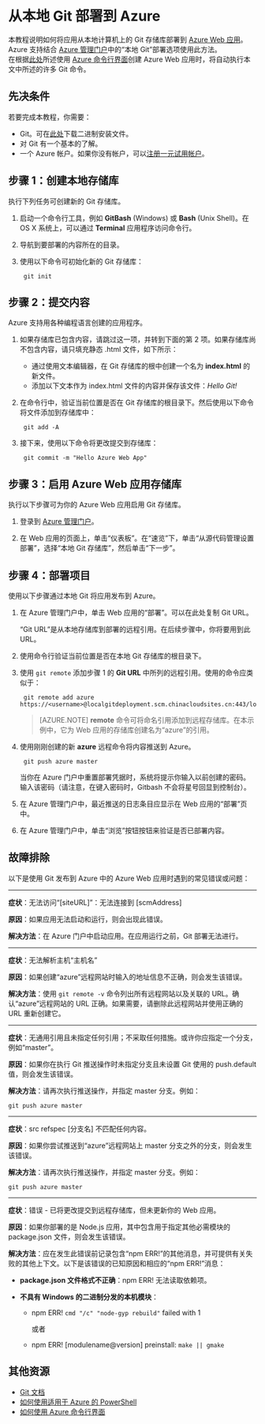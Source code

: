 <properties
	pageTitle="从本地 Git 部署到 Azure Web 应用"
	description="了解如何实现从本地 Git 部署到 Azure Web 应用。"
	services="app-service"
	documentationCenter=""
	authors="dariac"
	manager="wpickett"
	editor="mollybos"/>

<tags
	ms.service="app-service"
	ms.date="03/31/2016"
	wacn.date="05/16/2016"/>
    
# 从本地 Git 部署到 Azure

本教程说明如何将应用从本地计算机上的 Git 存储库部署到 [Azure Web 应用]。Azure 支持结合 [Azure 管理门户]中的“本地 Git”部署选项使用此方法。  
在根据[此处](/documentation/articles/app-service-web-get-started)所述使用 [Azure 命令行界面]创建 Azure Web 应用时，将自动执行本文中所述的许多 Git 命令。

## 先决条件

若要完成本教程，你需要：

- Git。可在[此处](http://www.git-scm.com/downloads)下载二进制安装文件。  
- 对 Git 有一个基本的了解。
- 一个 Azure 帐户。如果你没有帐户，可以[注册一元试用帐户](/pricing/1rmb-trial)。

## <a id="Step1"></a>步骤 1：创建本地存储库

执行下列任务可创建新的 Git 存储库。

1. 启动一个命令行工具，例如 **GitBash** (Windows) 或 **Bash** (Unix Shell)。在 OS X 系统上，可以通过 **Terminal** 应用程序访问命令行。

2. 导航到要部署的内容所在的目录。

3. 使用以下命令可初始化新的 Git 存储库：

		git init

## <a id="Step2"></a>步骤 2：提交内容

Azure 支持用各种编程语言创建的应用程序。

1. 如果存储库已包含内容，请跳过这一项，并转到下面的第 2 项。如果存储库尚不包含内容，请只填充静态 .html 文件，如下所示： 

    - 通过使用文本编辑器，在 Git 存储库的根中创建一个名为 **index.html** 的新文件。
    - 添加以下文本作为 index.html 文件的内容并保存该文件：*Hello Git!*
        
2. 在命令行中，验证当前位置是否在 Git 存储库的根目录下。然后使用以下命令将文件添加到存储库中：

		git add -A 

4. 接下来，使用以下命令将更改提交到存储库：

		git commit -m "Hello Azure Web App"

## <a id="Step3"></a>步骤 3：启用 Azure Web 应用存储库

执行以下步骤可为你的 Azure Web 应用启用 Git 存储库。

1. 登录到 [Azure 管理门户](https://management.windowsazure.cn/)。

2. 在 Web 应用的页面上，单击“仪表板”。在“速览”下，单击“从源代码管理设置部署”，选择“本地 Git 存储库”，然后单击“下一步”。

## <a id="Step4"></a>步骤 4：部署项目

使用以下步骤通过本地 Git 将应用发布到 Azure。

1. 在 Azure 管理门户中，单击 Web 应用的“部署”。可以在此处复制 Git URL。

	“Git URL”是从本地存储库到部署的远程引用。在后续步骤中，你将要用到此 URL。

2. 使用命令行验证当前位置是否在本地 Git 存储库的根目录下。

3. 使用 `git remote` 添加步骤 1 的 **Git URL** 中所列的远程引用。使用的命令应类似于：

		git remote add azure https://<username>@localgitdeployment.scm.chinacloudsites.cn:443/localgitdeployment.git         
    > [AZURE.NOTE] **remote** 命令可将命名引用添加到远程存储库。在本示例中，它为 Web 应用的存储库创建名为“azure”的引用。

4. 使用刚刚创建的新 **azure** 远程命令将内容推送到 Azure。

		git push azure master

	当你在 Azure 门户中重置部署凭据时，系统将提示你输入以前创建的密码。输入该密码（请注意，在键入密码时，Gitbash 不会将星号回显到控制台）。
       
5. 在 Azure 管理门户中，最近推送的日志条目应显示在 Web 应用的“部署”页中。

6. 在 Azure 管理门户中，单击“浏览”按钮按钮来验证是否已部署内容。
    
## <a id="Step5"></a>故障排除

以下是使用 Git 发布到 Azure 中的 Azure Web 应用时遇到的常见错误或问题：

****

**症状**：无法访问“[siteURL]”：无法连接到 [scmAddress]

**原因**：如果应用无法启动和运行，则会出现此错误。

**解决方法**：在 Azure 门户中启动应用。在应用运行之前，Git 部署无法进行。


****

**症状**：无法解析主机“主机名”

**原因**：如果创建“azure”远程网站时输入的地址信息不正确，则会发生该错误。

**解决方法**：使用 `git remote -v` 命令列出所有远程网站以及关联的 URL。确认“azure”远程网站的 URL 正确。如果需要，请删除此远程网站并使用正确的 URL 重新创建它。

****

**症状**：无通用引用且未指定任何引用；不采取任何措施。或许你应指定一个分支，例如“master”。

**原因**：如果你在执行 Git 推送操作时未指定分支且未设置 Git 使用的 push.default 值，则会发生该错误。

**解决方法**：请再次执行推送操作，并指定 master 分支。例如：

	git push azure master

****

**症状**：src refspec [分支名] 不匹配任何内容。

**原因**：如果你尝试推送到“azure”远程网站上 master 分支之外的分支，则会发生该错误。

**解决方法**：请再次执行推送操作，并指定 master 分支。例如：

	git push azure master

****

**症状**：错误 - 已将更改提交到远程存储库，但未更新你的 Web 应用。

**原因**：如果你部署的是 Node.js 应用，其中包含用于指定其他必需模块的 package.json 文件，则会发生该错误。

**解决方法**：应在发生此错误前记录包含“npm ERR!”的其他消息，并可提供有关失败的其他上下文。以下是该错误的已知原因和相应的“npm ERR!”消息：

* **package.json 文件格式不正确**：npm ERR! 无法读取依赖项。

* **不具有 Windows 的二进制分发的本机模块**：

	* npm ERR! `cmd "/c" "node-gyp rebuild"` failed with 1

		或者

	* npm ERR! [modulename@version] preinstall: `make || gmake`


## 其他资源

* [Git 文档](http://git-scm.com/documentation)
* [如何使用适用于 Azure 的 PowerShell](/documentation/articles/powershell-install-configure)
* [如何使用 Azure 命令行界面](/documentation/articles/xplat-cli-install)

[Azure Web 应用]: /documentation/services/web-sites/
[Azure Developer Center]: /develop/overview/
[Azure 管理门户]: https://manage.windowsazure.cn
[Azure 门户]: https://portal.azure.cn
[Git website]: http://git-scm.com
[Installing Git]: http://git-scm.com/book/zh/v2/%E8%B5%B7%E6%AD%A5-%E5%AE%89%E8%A3%85-Git
[Azure 命令行界面]: /documentation/articles/xplat-cli-install/

[Using Git with CodePlex]: http://codeplex.codeplex.com/wikipage?title=Using%20Git%20with%20CodePlex&referringTitle=Source%20control%20clients&ProjectName=codeplex
[Quick Start - Mercurial]: http://mercurial.selenic.com/wiki/QuickStart

<!---HONumber=Mooncake_0509_2016-->